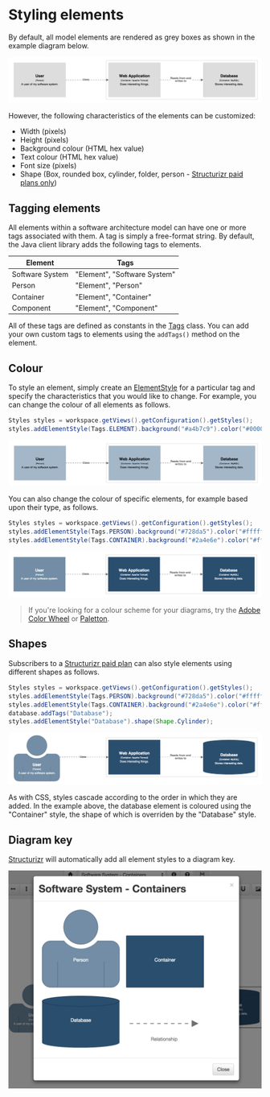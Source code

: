 # Styling elements

By default, all model elements are rendered as grey boxes as shown in the example diagram below.

![Default styling](images/styling-elements-1.png)

However, the following characteristics of the elements can be customized:

- Width (pixels)
- Height (pixels)
- Background colour (HTML hex value)
- Text colour (HTML hex value)
- Font size (pixels)
- Shape (Box, rounded box, cylinder, folder, person - [Structurizr paid plans only](https://structurizr.com/pricing))

## Tagging elements

All elements within a software architecture model can have one or more tags associated with them. A tag is simply a free-format string. By default, the Java client library adds the following tags to elements.

Element | Tags
------- | ----
Software System | "Element", "Software System"
Person | "Element", "Person"
Container | "Element", "Container"
Component | "Element", "Component"

All of these tags are defined as constants in the [Tags](https://github.com/structurizr/java/blob/master/structurizr-core/src/com/structurizr/model/Tags.java) class. You can add your own custom tags to elements using the ```addTags()``` method on the element.

## Colour

To style an element, simply create an [ElementStyle](https://github.com/structurizr/java/blob/master/structurizr-core/src/com/structurizr/view/ElementStyle.java) for a particular tag and specify the characteristics that you would like to change. For example, you can change the colour of all elements as follows.

```java
Styles styles = workspace.getViews().getConfiguration().getStyles();
styles.addElementStyle(Tags.ELEMENT).background("#a4b7c9").color("#000000");
```

 ![Colouring all elements](images/styling-elements-2.png)
 
You can also change the colour of specific elements, for example based upon their type, as follows.

```java
Styles styles = workspace.getViews().getConfiguration().getStyles();
styles.addElementStyle(Tags.PERSON).background("#728da5").color("#ffffff");
styles.addElementStyle(Tags.CONTAINER).background("#2a4e6e").color("#ffffff");
```

![Colouring elements based upon type](images/styling-elements-3.png)

> If you're looking for a colour scheme for your diagrams, try the [Adobe Color Wheel](https://color.adobe.com/create/color-wheel/) or [Paletton](http://paletton.com).

## Shapes

Subscribers to a [Structurizr paid plan](https://structurizr.com/pricing) can also style elements using different shapes as follows.

```java
Styles styles = workspace.getViews().getConfiguration().getStyles();
styles.addElementStyle(Tags.PERSON).background("#728da5").color("#ffffff").shape(Shape.Person);
styles.addElementStyle(Tags.CONTAINER).background("#2a4e6e").color("#ffffff");
database.addTags("Database");
styles.addElementStyle("Database").shape(Shape.Cylinder);
```

![Adding some shapes](images/styling-elements-4.png)

As with CSS, styles cascade according to the order in which they are added. In the example above, the database element is coloured using the "Container" style, the shape of which is overriden by the "Database" style.

## Diagram key

[Structurizr](https://structurizr.com) will automatically add all element styles to a diagram key.

![The diagram key](images/styling-elements-5.png)